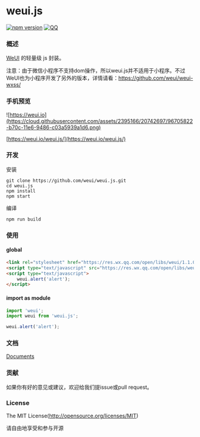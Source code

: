 weui.js
=====

[![npm version](https://img.shields.io/npm/v/weui.js.svg)](https://www.npmjs.org/package/weui.js/)
[![QQ](http://pub.idqqimg.com/wpa/images/group.png)](http://jq.qq.com/?_wv=1027&k=413HLfV)


### 概述

[WeUI](https://github.com/weui/weui.git) 的轻量级 js 封装。

注意：由于微信小程序不支持dom操作，所以weui.js并不适用于小程序。不过WeUI也为小程序开发了另外的版本，详情请看：https://github.com/weui/weui-wxss/

### 手机预览

![https://weui.io](https://cloud.githubusercontent.com/assets/2395166/20742697/96705822-b70c-11e6-9486-c03a5939a1d6.png)

[https://weui.io/weui.js/](https://weui.io/weui.js/)


### 开发

安装

```shell
git clone https://github.com/weui/weui.js.git
cd weui.js
npm install
npm start
```

编译

```shell
npm run build
```


### 使用

#### global 

```html
<link rel="stylesheet" href="https://res.wx.qq.com/open/libs/weui/1.1.0/weui.min.css">
<script type="text/javascript" src="https://res.wx.qq.com/open/libs/weuijs/1.1.1/weui.min.js"></script>
<script type="text/javascript">
    weui.alert('alert');
</script>
```

#### import as module

```javascript
import 'weui';
import weui from 'weui.js';

weui.alert('alert');
```

### 文档

[Documents](https://github.com/weui/weui.js/tree/master/docs/README.md)

### 贡献

如果你有好的意见或建议，欢迎给我们提issue或pull request。

### License
The MIT License(http://opensource.org/licenses/MIT)

请自由地享受和参与开源

